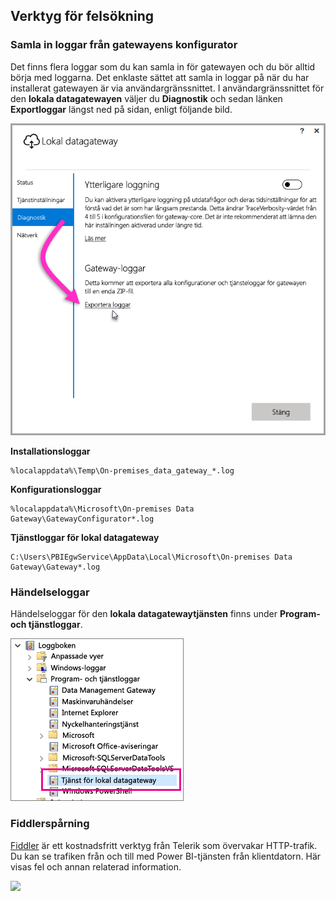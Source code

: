 ## <a name="tools-for-troubleshooting"></a>Verktyg för felsökning
<a name="logs" />

### <a name="collecting-logs-from-the-gateway-configurator"></a>Samla in loggar från gatewayens konfigurator
Det finns flera loggar som du kan samla in för gatewayen och du bör alltid börja med loggarna. Det enklaste sättet att samla in loggar på när du har installerat gatewayen är via användargränssnittet. I användargränssnittet för den **lokala datagatewayen** väljer du **Diagnostik** och sedan länken **Exportloggar** längst ned på sidan, enligt följande bild.

![On-prem-data-gateway-UI-logs](./media/gateway-onprem-tshoot-tools-include/gateway-onprem-UI-logs.png)

**Installationsloggar**

    %localappdata%\Temp\On-premises_data_gateway_*.log

**Konfigurationsloggar**

    %localappdata%\Microsoft\On-premises Data Gateway\GatewayConfigurator*.log

**Tjänstloggar för lokal datagateway**

    C:\Users\PBIEgwService\AppData\Local\Microsoft\On-premises Data Gateway\Gateway*.log

### <a name="event-logs"></a>Händelseloggar
Händelseloggar för den **lokala datagatewaytjänsten** finns under **Program- och tjänstloggar**.

![On-prem-data-gateway-event-logs](./media/gateway-onprem-tshoot-tools-include/on-prem-data-gateway-event-logs.png)

<a name="fiddler" />

### <a name="fiddler-trace"></a>Fiddlerspårning
[Fiddler](http://www.telerik.com/fiddler) är ett kostnadsfritt verktyg från Telerik som övervakar HTTP-trafik.  Du kan se trafiken från och till med Power BI-tjänsten från klientdatorn. Här visas fel och annan relaterad information.

![](media/gateway-onprem-tshoot-tools-include/fiddler.png)

